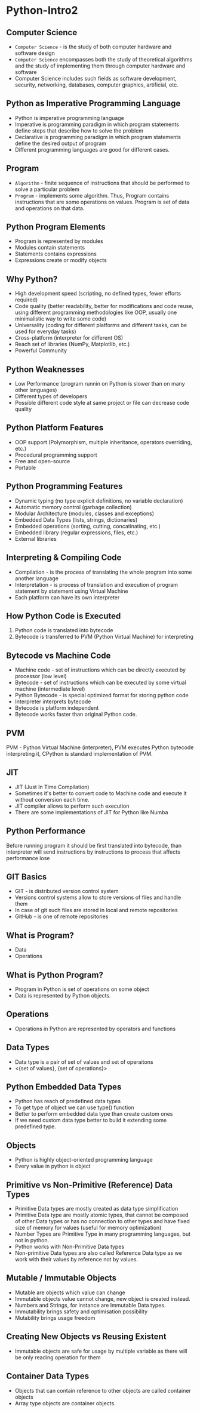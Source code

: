 # Python-Intro2

## Computer Science
* `Computer Science` - is the study of both computer hardware and software design
* `Computer Science` encompasses both the study of theoretical algorithms and the study of implementing them through 
computer hardware and software
* Computer Science includes such fields as software development, security, networking, databases, computer graphics,
artificial, etc.

## Python as Imperative Programming Language
* Python is imperative programming language
* Imperative is programming paradigm in which program statements define steps that describe how to solve the problem
* Declarative is programming paradigm in which program statements define the desired output of program
* Different programming languages are good for different cases.

## Program
* `Algorithm` - finite sequence of instructions that should be performed to solve a particular problem
* `Program` - implements some algorithm. Thus, Program contains instructions that are some operations on values. Program
is set of data and operations on that data.

## Python Program Elements
* Program is represented by modules
* Modules contain statements
* Statements contains expressions
* Expressions create or modify objects

## Why Python?
* High development speed (scripting, no defined types, fewer efforts required)
* Code quality (better readability, better for modifications and code reuse, using different programming methodologies like 
OOP, usually one minimalistic way to write some code)
* Universality (coding for different platforms and different tasks, can be used for everyday tasks)
* Cross-platform (interpreter for different OS)
* Reach set of libraries (NumPy, Matplotlib, etc.)
* Powerful Community

## Python Weaknesses
* Low Performance (program runnin on Python is slower than on many other languages)
* Different types of developers
* Possible different code style at same project or file  can decrease code quality

## Python Platform Features
* OOP support (Polymorphism, multiple inheritance, operators overriding, etc.)
* Procedural programming support
* Free and open-source
* Portable

## Python Programming Features
* Dynamic typing (no type explicit definitions, no variable declaration)
* Automatic memory control (garbage collection)
* Modular Architecture (modules, classes and exceptions)
* Embedded Data Types (lists, strings, dictionaries)
* Embedded operations (sorting, cutting, concatinating, etc.)
* Embedded library (regular expressions, files, etc.)
* External libraries

## Interpreting & Compiling Code
* Compilation - is the process of translating the whole program into some another language 
* Interpretation - is process of translation and execution of program statement by statement using Virtual Machine
* Each platform can have its own interpreter

## How Python Code is Executed
1. Python code is translated into bytecode
2. Bytecode is transferred to PVM (Python Virtual Machine) for interpreting

## Bytecode vs Machine Code
* Machine code - set of instructions which can be directly executed by processor (low level)
* Bytecode - set of instructions which can be executed by some virtual machine (intermediate level)
* Python Bytecode - is special optimized format for storing python code
* Interpreter interprets bytecode
* Bytecode is platform independent
* Bytecode works faster than original Python code.

## PVM
PVM - Python Virtual Machine (interpreter), PVM executes Python bytecode interpreting it, CPython is standard implementation 
of PVM.

## JIT
* JIT (Just In Time Compilation)
* Sometimes it's better to convert code to Machine code and execute it without conversion each time.
* JIT compiler allows to perform such execution
* There are some implementations of JIT for Python like Numba

## Python Performance
Before running program it should be first translated into bytecode, than interpreter will send instructions by instructions
to process that affects performance lose

## GIT Basics
* GIT - is distributed version control system
* Versions control systems allow to store versions of files and handle them
* In case of git such files are stored in local and remote repositories 
* GitHub - is one of remote repositories 

## What is Program?
* Data
* Operations

## What is Python Program?
* Program in Python is set of operations on some object
* Data is represented by Python objects.

## Operations
* Operations in Python are represented by operators and functions

## Data Types
* Data type is a pair of set of values and set of operaitons 
* <{set of values}, {set of operations}>

## Python Embedded Data Types
* Python has reach of predefined data types
* To get type of object we can use type() function
* Better to perform embedded data type than create custom ones
* If we need custom data type better to build it extending some predefined type.

## Objects
* Python is highly object-oriented programming language
* Every value in python is object

## Primitive vs Non-Primitive (Reference) Data Types
* Primitive Data types are mostly created as data type simplification
* Primitive Data type are mostly atomic types, that cannot be composed of other Data types or has no connection to other 
types and have fixed size of memory for values (useful for memory optimization)
* Number Types are Primitive Type in many programming languages, but not in python.
* Python works with Non-Primitive Data types
* Non-primitive Data types are also called Reference Data type as we work with their values by reference not by values.

## Mutable / Immutable Objects
* Mutable are objects which value can change
* Immutable objects value cannot change, new object is created instead.
* Numbers and Strings, for instance are Immutable Data types.
* Immutability brings safety and optimisation possibility
* Mutability brings usage freedom

## Creating New Objects vs Reusing Existent
* Immutable objects are safe for usage by multiple variable as there will be only reading operation for them

## Container Data Types
* Objects that can contain reference to other objects are called container objects
* Array type objects are container objects.